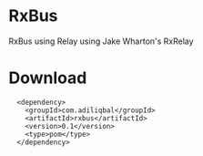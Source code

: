 # RxBus
RxBus using Relay using Jake Wharton's RxRelay

# Download
```maven
  <dependency>
    <groupId>com.adiliqbal</groupId>
    <artifactId>rxbus</artifactId>
    <version>0.1</version>
    <type>pom</type>
  </dependency>
```
